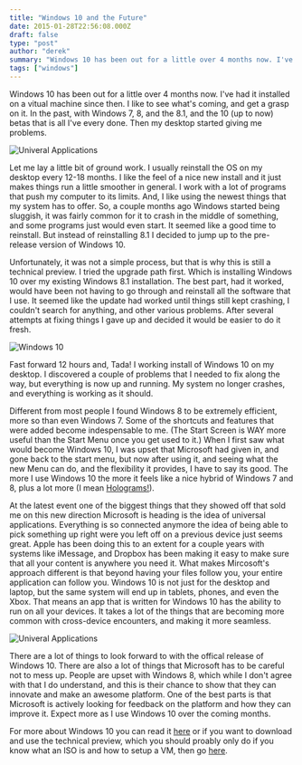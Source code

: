 ```yaml
---
title: "Windows 10 and the Future"
date: 2015-01-28T22:56:08.000Z
draft: false
type: "post"
author: "derek"
summary: "Windows 10 has been out for a little over 4 months now. I've had it installed on a vitual machine since then. I like to see what's coming, and get a grasp on it. In the past, with Windows 7, 8, and the 8.1, and the 10 (up to now) betas that is all I've every done. Then my desktop started giving me problems."
tags: ["windows"]
---
```


Windows 10 has been out for a little over 4 months now. I've had it installed on a vitual machine since then. I like to see what's coming, and get a grasp on it. In the past, with Windows 7, 8, and the 8.1, and the 10 (up to now) betas that is all I've every done. Then my desktop started giving me problems.

![Univeral Applications](http://onsitepcsolution.com/wp-content/uploads/2014/10/windows10_Universal_Apps.png)

Let me lay a little bit of ground work. I usually reinstall the OS on my desktop every 12-18 months. I like the feel of a nice new install and it just makes things run a little smoother in general. I work with a lot of programs that push my computer to its limits. And, I like using the newest things that my system has to offer. So, a couple months ago Windows started being sluggish, it was fairly common for it to crash in the middle of something, and some programs just would even start. It seemed like a good time to reinstall. But instead of reinstalling 8.1 I decided to jump up to the pre-release version of Windows 10.

Unfortunately, it was not a simple process, but that is why this is still a technical preview. I tried the upgrade path first. Which is installing Windows 10 over my existing Windows 8.1 installation. The best part, had it worked, would have been not having to go through and reinstall all the software that I use. It seemed like the update had worked until things still kept crashing, I couldn't search for anything, and other various problems. After several attempts at fixing things I gave up and decided it would be easier to do it fresh.

![Windows 10](/blog/content/images/2015/01/650_1000_windows-10-9926.png)

Fast forward 12 hours and, Tada! I working install of Windows 10 on my desktop. I discovered a couple of problems that I needed to fix along the way, but everything is now up and running. My system no longer crashes, and everything is working as it should.

Different from most people I found Windows 8 to be extremely efficient, more so than even Windows 7. Some of the shortcuts and features that were added become indespensable to me. (The Start Screen is WAY more useful than the Start Menu once you get used to it.) When I first saw what would become Windows 10, I was upset that Microsoft had given in, and gone back to the start menu, but now after using it, and seeing what the new Menu can do, and the flexibility it provides, I have to say its good. The more I use Windows 10 the more it feels like a nice hybrid of Windows 7 and 8, plus a lot more (I mean [Holograms!](http://www.microsoft.com/microsoft-hololens/en-us)). 

At the latest event one of the biggest things that they showed off that sold me on this new direction Microsoft is heading is the idea of universal applications. Everything is so connected anymore the idea of being able to pick something up right were you left off on a previous device just seems great. Apple has been doing this to an extent for a couple years with systems like iMessage, and Dropbox has been making it easy to make sure that all your content is anywhere you need it. What makes Mircosoft's approach different is that beyond having your files follow you, your entire application can follow you. Windows 10 is not just for the desktop and laptop, but the same system will end up in tablets, phones, and even the Xbox. That means an app that is written for Windows 10 has the ability to run on all your devices. It takes a lot of the things that are becoming more common with cross-device encounters, and making it more seamless.

![Univeral Applications](http://cnet1.cbsistatic.com/hub/i/r/2015/01/21/80f4b7ae-022a-4942-a477-21d0c2ae8a50/thumbnail/770x578/c7365b5881177406b8eae076633baa9c/skype-app.jpg)

There are a lot of things to look forward to with the offical release of Windows 10. There are also a lot of things that Microsoft has to be careful not to mess up. People are upset with Windows 8, which while I don't agree with that I do understand, and this is their chance to show that they can innovate and make an awesome platform. One of the best parts is that Microsoft is actively looking for feedback on the platform and how they can improve it. Expect more as I use Windows 10 over the coming months.

For more about Windows 10 you can read it [here](http://windows.microsoft.com/en-us/windows-10/about) or if you want to download and use the technical preview, which you should proably only do if you know what an ISO is and how to setup a VM, then go [here](https://insider.windows.com/).